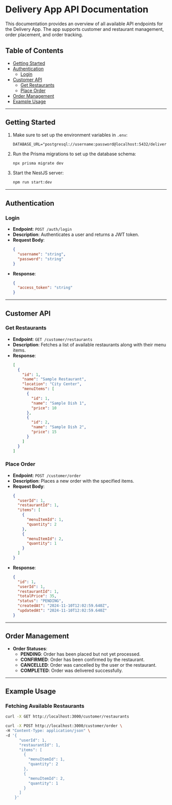 # Delivery App API Documentation

This documentation provides an overview of all available API endpoints for the Delivery App. The app supports customer and restaurant management, order placement, and order tracking.

## Table of Contents
- [Getting Started](#getting-started)
- [Authentication](#authentication)
  - [Login](#login)
- [Customer API](#customer-api)
  - [Get Restaurants](#get-restaurants)
  - [Place Order](#place-order)
- [Order Management](#order-management)
- [Example Usage](#example-usage)

---

## Getting Started
1. Make sure to set up the environment variables in `.env`:
    ```
    DATABASE_URL="postgresql://username:password@localhost:5432/delivery_app_db"
    ```
2. Run the Prisma migrations to set up the database schema:
    ```bash
    npx prisma migrate dev
    ```
3. Start the NestJS server:
    ```bash
    npm run start:dev
    ```

---

## Authentication

### Login
- **Endpoint**: `POST /auth/login`
- **Description**: Authenticates a user and returns a JWT token.
- **Request Body**:
    ```json
    {
      "username": "string",
      "password": "string"
    }
    ```
- **Response**:
    ```json
    {
      "access_token": "string"
    }
    ```

---

## Customer API

### Get Restaurants
- **Endpoint**: `GET /customer/restaurants`
- **Description**: Fetches a list of available restaurants along with their menu items.
- **Response**:
    ```json
    [
      {
        "id": 1,
        "name": "Sample Restaurant",
        "location": "City Center",
        "menuItems": [
          {
            "id": 1,
            "name": "Sample Dish 1",
            "price": 10
          },
          {
            "id": 2,
            "name": "Sample Dish 2",
            "price": 15
          }
        ]
      }
    ]
    ```

### Place Order
- **Endpoint**: `POST /customer/order`
- **Description**: Places a new order with the specified items.
- **Request Body**:
    ```json
    {
      "userId": 1,
      "restaurantId": 1,
      "items": [
        {
          "menuItemId": 1,
          "quantity": 2
        },
        {
          "menuItemId": 2,
          "quantity": 1
        }
      ]
    }
    ```
- **Response**:
    ```json
    {
      "id": 1,
      "userId": 1,
      "restaurantId": 1,
      "totalPrice": 35,
      "status": "PENDING",
      "createdAt": "2024-11-10T12:02:59.640Z",
      "updatedAt": "2024-11-10T12:02:59.640Z"
    }
    ```

---

## Order Management

- **Order Statuses**:
    - **PENDING**: Order has been placed but not yet processed.
    - **CONFIRMED**: Order has been confirmed by the restaurant.
    - **CANCELLED**: Order was cancelled by the user or the restaurant.
    - **COMPLETED**: Order was delivered successfully.

---

## Example Usage

### Fetching Available Restaurants
```bash
curl -X GET http://localhost:3000/customer/restaurants

curl -X POST http://localhost:3000/customer/order \
-H "Content-Type: application/json" \
-d '{
      "userId": 1,
      "restaurantId": 1,
      "items": [
        {
          "menuItemId": 1,
          "quantity": 2
        },
        {
          "menuItemId": 2,
          "quantity": 1
        }
      ]
    }'
